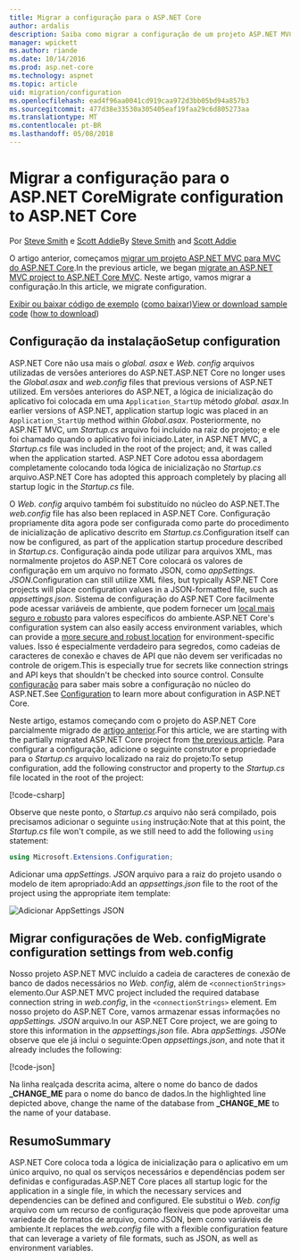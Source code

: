 ```yaml
---
title: Migrar a configuração para o ASP.NET Core
author: ardalis
description: Saiba como migrar a configuração de um projeto ASP.NET MVC para um projeto MVC do ASP.NET Core.
manager: wpickett
ms.author: riande
ms.date: 10/14/2016
ms.prod: asp.net-core
ms.technology: aspnet
ms.topic: article
uid: migration/configuration
ms.openlocfilehash: ead4f96aa0041cd919caa972d3bb05bd94a857b3
ms.sourcegitcommit: 477d38e33530a305405eaf19faa29c6d805273aa
ms.translationtype: MT
ms.contentlocale: pt-BR
ms.lasthandoff: 05/08/2018
---
```

# <a name="migrate-configuration-to-aspnet-core"></a><span data-ttu-id="4a7ff-103">Migrar a configuração para o ASP.NET Core</span><span class="sxs-lookup"><span data-stu-id="4a7ff-103">Migrate configuration to ASP.NET Core</span></span>

<span data-ttu-id="4a7ff-104">Por [Steve Smith](https://ardalis.com/) e [Scott Addie](https://scottaddie.com)</span><span class="sxs-lookup"><span data-stu-id="4a7ff-104">By [Steve Smith](https://ardalis.com/) and [Scott Addie](https://scottaddie.com)</span></span>

<span data-ttu-id="4a7ff-105">O artigo anterior, começamos [migrar um projeto ASP.NET MVC para MVC do ASP.NET Core](xref:migration/mvc).</span><span class="sxs-lookup"><span data-stu-id="4a7ff-105">In the previous article, we began [migrate an ASP.NET MVC project to ASP.NET Core MVC](xref:migration/mvc).</span></span> <span data-ttu-id="4a7ff-106">Neste artigo, vamos migrar a configuração.</span><span class="sxs-lookup"><span data-stu-id="4a7ff-106">In this article, we migrate configuration.</span></span>

<span data-ttu-id="4a7ff-107">[Exibir ou baixar código de exemplo](https://github.com/aspnet/Docs/tree/master/aspnetcore/migration/configuration/samples) ([como baixar](xref:tutorials/index#how-to-download-a-sample))</span><span class="sxs-lookup"><span data-stu-id="4a7ff-107">[View or download sample code](https://github.com/aspnet/Docs/tree/master/aspnetcore/migration/configuration/samples) ([how to download](xref:tutorials/index#how-to-download-a-sample))</span></span>

## <a name="setup-configuration"></a><span data-ttu-id="4a7ff-108">Configuração da instalação</span><span class="sxs-lookup"><span data-stu-id="4a7ff-108">Setup configuration</span></span>

<span data-ttu-id="4a7ff-109">ASP.NET Core não usa mais o *global. asax* e *Web. config* arquivos utilizadas de versões anteriores do ASP.NET.</span><span class="sxs-lookup"><span data-stu-id="4a7ff-109">ASP.NET Core no longer uses the *Global.asax* and *web.config* files that previous versions of ASP.NET utilized.</span></span> <span data-ttu-id="4a7ff-110">Em versões anteriores do ASP.NET, a lógica de inicialização do aplicativo foi colocada em uma `Application_StartUp` método *global. asax*.</span><span class="sxs-lookup"><span data-stu-id="4a7ff-110">In earlier versions of ASP.NET, application startup logic was placed in an `Application_StartUp` method within *Global.asax*.</span></span> <span data-ttu-id="4a7ff-111">Posteriormente, no ASP.NET MVC, um *Startup.cs* arquivo foi incluído na raiz do projeto; e ele foi chamado quando o aplicativo foi iniciado.</span><span class="sxs-lookup"><span data-stu-id="4a7ff-111">Later, in ASP.NET MVC, a *Startup.cs* file was included in the root of the project; and, it was called when the application started.</span></span> <span data-ttu-id="4a7ff-112">ASP.NET Core adotou essa abordagem completamente colocando toda lógica de inicialização no *Startup.cs* arquivo.</span><span class="sxs-lookup"><span data-stu-id="4a7ff-112">ASP.NET Core has adopted this approach completely by placing all startup logic in the *Startup.cs* file.</span></span>

<span data-ttu-id="4a7ff-113">O *Web. config* arquivo também foi substituído no núcleo do ASP.NET.</span><span class="sxs-lookup"><span data-stu-id="4a7ff-113">The *web.config* file has also been replaced in ASP.NET Core.</span></span> <span data-ttu-id="4a7ff-114">Configuração propriamente dita agora pode ser configurada como parte do procedimento de inicialização de aplicativo descrito em *Startup.cs*.</span><span class="sxs-lookup"><span data-stu-id="4a7ff-114">Configuration itself can now be configured, as part of the application startup procedure described in *Startup.cs*.</span></span> <span data-ttu-id="4a7ff-115">Configuração ainda pode utilizar para arquivos XML, mas normalmente projetos do ASP.NET Core colocará os valores de configuração em um arquivo no formato JSON, como *appSettings. JSON*.</span><span class="sxs-lookup"><span data-stu-id="4a7ff-115">Configuration can still utilize XML files, but typically ASP.NET Core projects will place configuration values in a JSON-formatted file, such as *appsettings.json*.</span></span> <span data-ttu-id="4a7ff-116">Sistema de configuração do ASP.NET Core facilmente pode acessar variáveis de ambiente, que podem fornecer um [local mais seguro e robusto](xref:security/app-secrets) para valores específicos do ambiente.</span><span class="sxs-lookup"><span data-stu-id="4a7ff-116">ASP.NET Core's configuration system can also easily access environment variables, which can provide a [more secure and robust location](xref:security/app-secrets) for environment-specific values.</span></span> <span data-ttu-id="4a7ff-117">Isso é especialmente verdadeiro para segredos, como cadeias de caracteres de conexão e chaves de API que não devem ser verificadas no controle de origem.</span><span class="sxs-lookup"><span data-stu-id="4a7ff-117">This is especially true for secrets like connection strings and API keys that shouldn't be checked into source control.</span></span> <span data-ttu-id="4a7ff-118">Consulte [configuração](xref:fundamentals/configuration/index) para saber mais sobre a configuração no núcleo do ASP.NET.</span><span class="sxs-lookup"><span data-stu-id="4a7ff-118">See [Configuration](xref:fundamentals/configuration/index) to learn more about configuration in ASP.NET Core.</span></span>

<span data-ttu-id="4a7ff-119">Neste artigo, estamos começando com o projeto do ASP.NET Core parcialmente migrado de [artigo anterior](xref:migration/mvc).</span><span class="sxs-lookup"><span data-stu-id="4a7ff-119">For this article, we are starting with the partially migrated ASP.NET Core project from [the previous article](xref:migration/mvc).</span></span> <span data-ttu-id="4a7ff-120">Para configurar a configuração, adicione o seguinte construtor e propriedade para o *Startup.cs* arquivo localizado na raiz do projeto:</span><span class="sxs-lookup"><span data-stu-id="4a7ff-120">To setup configuration, add the following constructor and property to the *Startup.cs* file located in the root of the project:</span></span>

[!code-csharp[](configuration/samples/WebApp1/src/WebApp1/Startup.cs?range=11-16)]

<span data-ttu-id="4a7ff-121">Observe que neste ponto, o *Startup.cs* arquivo não será compilado, pois precisamos adicionar o seguinte `using` instrução:</span><span class="sxs-lookup"><span data-stu-id="4a7ff-121">Note that at this point, the *Startup.cs* file won't compile, as we still need to add the following `using` statement:</span></span>

```csharp
using Microsoft.Extensions.Configuration;
```

<span data-ttu-id="4a7ff-122">Adicionar uma *appSettings. JSON* arquivo para a raiz do projeto usando o modelo de item apropriado:</span><span class="sxs-lookup"><span data-stu-id="4a7ff-122">Add an *appsettings.json* file to the root of the project using the appropriate item template:</span></span>

![Adicionar AppSettings JSON](configuration/_static/add-appsettings-json.png)

## <a name="migrate-configuration-settings-from-webconfig"></a><span data-ttu-id="4a7ff-124">Migrar configurações de Web. config</span><span class="sxs-lookup"><span data-stu-id="4a7ff-124">Migrate configuration settings from web.config</span></span>

<span data-ttu-id="4a7ff-125">Nosso projeto ASP.NET MVC incluído a cadeia de caracteres de conexão de banco de dados necessários no *Web. config*, além de `<connectionStrings>` elemento.</span><span class="sxs-lookup"><span data-stu-id="4a7ff-125">Our ASP.NET MVC project included the required database connection string in *web.config*, in the `<connectionStrings>` element.</span></span> <span data-ttu-id="4a7ff-126">Em nosso projeto do ASP.NET Core, vamos armazenar essas informações no *appSettings. JSON* arquivo.</span><span class="sxs-lookup"><span data-stu-id="4a7ff-126">In our ASP.NET Core project, we are going to store this information in the *appsettings.json* file.</span></span> <span data-ttu-id="4a7ff-127">Abra *appSettings. JSON*e observe que ele já inclui o seguinte:</span><span class="sxs-lookup"><span data-stu-id="4a7ff-127">Open *appsettings.json*, and note that it already includes the following:</span></span>

[!code-json[](../migration/configuration/samples/WebApp1/src/WebApp1/appsettings.json?highlight=4)]

<span data-ttu-id="4a7ff-128">Na linha realçada descrita acima, altere o nome do banco de dados **_CHANGE_ME** para o nome do banco de dados.</span><span class="sxs-lookup"><span data-stu-id="4a7ff-128">In the highlighted line depicted above, change the name of the database from **_CHANGE_ME** to the name of your database.</span></span>

## <a name="summary"></a><span data-ttu-id="4a7ff-129">Resumo</span><span class="sxs-lookup"><span data-stu-id="4a7ff-129">Summary</span></span>

<span data-ttu-id="4a7ff-130">ASP.NET Core coloca toda a lógica de inicialização para o aplicativo em um único arquivo, no qual os serviços necessários e dependências podem ser definidas e configuradas.</span><span class="sxs-lookup"><span data-stu-id="4a7ff-130">ASP.NET Core places all startup logic for the application in a single file, in which the necessary services and dependencies can be defined and configured.</span></span> <span data-ttu-id="4a7ff-131">Ele substitui o *Web. config* arquivo com um recurso de configuração flexíveis que pode aproveitar uma variedade de formatos de arquivo, como JSON, bem como variáveis de ambiente.</span><span class="sxs-lookup"><span data-stu-id="4a7ff-131">It replaces the *web.config* file with a flexible configuration feature that can leverage a variety of file formats, such as JSON, as well as environment variables.</span></span>
